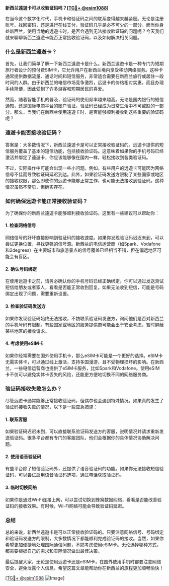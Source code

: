 **新西兰遠遊卡可以收验证码吗？[[TG💪+ @esim1088](https://t.me/s/esim1088)]**

在当今这个数字化时代，手机卡和验证码之间的联系变得越来越紧密。无论是注册账号、找回密码，还是进行在线支付，验证码几乎是必不可少的一部分。而当你身处新西兰，使用当地的远遊卡时，是否会遇到无法接收验证码的问题呢？今天我们就来聊聊新西兰遠遊卡能否正常接收验证码，以及如何解决相关问题。

### 什么是新西兰遠遊卡？

首先，让我们简单了解一下新西兰遠遊卡是什么。新西兰遠遊卡是一种专门为短期旅行者设计的预付费SIM卡，它允许用户在新西兰境内享受移动网络服务。这种卡通常提供数据流量、通话时间和短信服务，非常适合需要在新西兰旅行或居住一段时间的人群。由于新西兰的电信市场竞争激烈，远遊卡的价格相对实惠，而且办理手续简便，因此受到了许多游客和短期居民的喜爱。

然而，随着智能手机的普及，验证码的使用频率越来越高。无论是国内银行的短信通知，还是国际电商平台的账户验证，验证码已经成为日常生活中不可或缺的一部分。那么，当我们在新西兰使用遠遊卡时，是否能够顺利接收到这些重要的验证码呢？

### 遠遊卡能否接收验证码？

答案是：大多数情况下，新西兰遠遊卡是可以正常接收验证码的。远遊卡提供的短信服务覆盖了基本的短信功能，包括接收验证码。这意味着如果你的手机号码已经激活并绑定了遠遊卡，你应该能够像在国内一样，轻松接收到各类验证码。

不过，实际操作中可能会出现一些小问题。例如，有些用户的远遊卡可能因为网络信号不佳而导致验证码延迟到达。此外，如果验证码发送方限制了某些国家或地区的接收权限，那么即使你的远遊卡能够正常工作，也可能无法接收到验证码。这种情况虽然不常见，但确实存在。

### 如何确保远遊卡能正常接收验证码？

为了确保你的新西兰遠遊卡能够顺利接收验证码，这里有一些建议可以帮助你：

#### 1. **检查网络信号**
   网络信号的好坏直接影响到验证码的接收速度。如果你发现验证码迟迟未到，可以尝试更换位置，寻找更强的信号源。新西兰的电信运营商（如Spark、Vodafone和2degrees）在主要城市和旅游景点的信号覆盖已经相当不错，但在偏远地区可能会有盲区。

#### 2. **确认号码绑定**
   在使用远遊卡之前，请务必确认你的手机号码已经正确绑定。你可以通过发送测试短信给朋友或者家人，看看是否能正常收到回复。如果无法收到短信，可能是号码绑定出现了问题，需要重新设置。

#### 3. **检查验证码发送方**
   如果你发现验证码始终无法接收，不妨联系验证码发送方，询问他们是否对新西兰的手机号码有限制。有些国家或地区的服务提供商可能会出于安全考虑，暂时屏蔽某些地区的接收请求。

#### 4. **考虑使用eSIM卡**
   如果你经常需要在国外使用手机卡，那么eSIM卡可能是一个更好的选择。eSIM卡无需实体卡，可以通过线上激活，支持多国漫游，且不受物理损坏的影响。在新西兰，一些电信运营商也提供了eSIM卡服务，比如Spark和Vodafone。使用eSIM卡不仅可以避免实体卡丢失的风险，还能更方便地切换不同的网络服务商。

### 验证码接收失败怎么办？

尽管远遊卡通常能够正常接收验证码，但偶尔也会遇到特殊情况。如果真的发生了验证码接收失败的情况，以下是一些应急措施：

#### 1. **联系客服**
   如果验证码迟迟未到，可以直接联系验证码发送方的客服，说明情况并请求重新发送验证码。很多平台都有专门的客服团队，他们会根据你的具体情况协助解决问题。

#### 2. **使用语音验证码**
   有些平台除了短信验证码外，还提供了语音验证码的功能。如果你无法接收短信验证码，可以尝试启用语音验证码选项，通过电话获取验证码。

#### 3. **临时切换网络**
   如果你是通过Wi-Fi连接上网，可以尝试切换到蜂窝数据网络，看看是否能改善验证码的接收效果。有时候，Wi-Fi网络可能会导致验证码延迟。

### 总结

总的来说，新西兰遠遊卡是可以正常接收验证码的。只要注意网络信号、号码绑定和验证码发送方的限制，大多数情况下都能顺利完成验证码的接收。当然，如果你希望更加便捷地处理国际通信问题，不妨考虑使用eSIM卡。无论选择哪种方式，都需要根据自己的需求和实际情况做出最佳决策。

最后提醒大家，无论是使用远遊卡还是eSIM卡，在国外使用手机时都要注意网络安全，避免泄露个人信息。希望这篇文章能帮助你在新西兰的旅程更加顺畅愉快！

[[TG💪+ @esim1088](https://t.me/s/esim1088) ![Image](https://i.postimg.cc/4NQfJmqS/Snipaste-2025-05-13-00-14-12.png)]